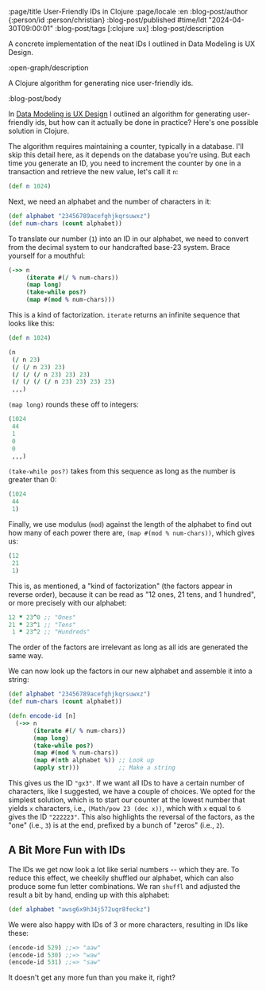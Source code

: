 :page/title User-Friendly IDs in Clojure
:page/locale :en
:blog-post/author {:person/id :person/christian}
:blog-post/published #time/ldt "2024-04-30T09:00:01"
:blog-post/tags [:clojure :ux]
:blog-post/description

A concrete implementation of the neat IDs I outlined in Data Modeling is UX
Design.

:open-graph/description

A Clojure algorithm for generating nice user-friendly ids.

:blog-post/body

In [Data Modeling is UX Design](/en/data-modeling-ux/) I outlined an algorithm
for generating user-friendly ids, but how can it actually be done in practice?
Here's one possible solution in Clojure.

The algorithm requires maintaining a counter, typically in a database. I'll skip
this detail here, as it depends on the database you're using. But each time you
generate an ID, you need to increment the counter by one in a transaction and
retrieve the new value, let's call it `n`:

```clj
(def n 1024)
```

Next, we need an alphabet and the number of characters in it:

```clj
(def alphabet "23456789acefghjkqrsuwxz")
(def num-chars (count alphabet))
```

To translate our number (`1`) into an ID in our alphabet, we need to convert
from the decimal system to our handcrafted base-23 system. Brace yourself for a
mouthful:

```clj
(->> n
     (iterate #(/ % num-chars))
     (map long)
     (take-while pos?)
     (map #(mod % num-chars)))
```

This is a kind of factorization. `iterate` returns an infinite sequence that
looks like this:

```clj
(def n 1024)

(n
 (/ n 23)
 (/ (/ n 23) 23)
 (/ (/ (/ n 23) 23) 23)
 (/ (/ (/ (/ n 23) 23) 23) 23)
 ,,,)
```

`(map long)` rounds these off to integers:

```clj
(1024
 44
 1
 0
 0
 ,,,)
```

`(take-while pos?)` takes from this sequence as long as the number is greater
than 0:

```clj
(1024
 44
 1)
```

Finally, we use modulus (`mod`) against the length of the alphabet to find out
how many of each power there are, `(map #(mod % num-chars))`, which gives us:

```clj
(12
 21
 1)
```

This is, as mentioned, a "kind of factorization" (the factors appear in reverse
order), because it can be read as "12 ones, 21 tens, and 1 hundred", or
more precisely with our alphabet:

```clj
12 * 23^0 ;; "Ones"
21 * 23^1 ;; "Tens"
 1 * 23^2 ;; "Hundreds"
```

The order of the factors are irrelevant as long as all ids are generated the
same way.

We can now look up the factors in our new alphabet and assemble it into a
string:

```clj
(def alphabet "23456789acefghjkqrsuwxz")
(def num-chars (count alphabet))

(defn encode-id [n]
  (->> n
       (iterate #(/ % num-chars))
       (map long)
       (take-while pos?)
       (map #(mod % num-chars))
       (map #(nth alphabet %)) ;; Look up
       (apply str)))           ;; Make a string
```

This gives us the ID `"gx3"`. If we want all IDs to have a certain number of
characters, like I suggested, we have a couple of choices. We opted for the
simplest solution, which is to start our counter at the lowest number that
yields `x` characters, i.e., `(Math/pow 23 (dec x))`, which with `x` equal to
`6` gives the ID `"222223"`. This also highlights the reversal of the factors,
as the "one" (i.e., `3`) is at the end, prefixed by a bunch of "zeros" (i.e.,
`2`).

## A Bit More Fun with IDs

The IDs we get now look a lot like serial numbers -- which they are. To reduce
this effect, we cheekily shuffled our alphabet, which can also produce some fun
letter combinations. We ran `shuffl` and adjusted the result a bit by hand,
ending up with this alphabet:

```clj
(def alphabet "awsg6x9h34j572uqr8feckz")
```

We were also happy with IDs of 3 or more characters, resulting in IDs like
these:

```clj
(encode-id 529) ;;=> "aaw"
(encode-id 530) ;;=> "waw"
(encode-id 531) ;;=> "saw"
```

It doesn't get any more fun than you make it, right?
